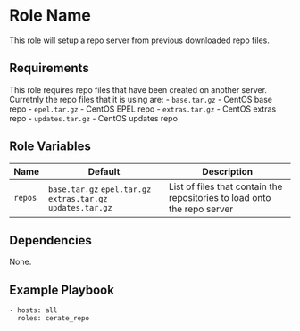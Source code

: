 Role Name
=========

This role will setup a repo server from previous downloaded repo files.

Requirements
------------

This role requires repo files that have been created on another server. Curretnly the repo files that it is using are:
    - `base.tar.gz`     -  CentOS base repo
    - `epel.tar.gz`     -  CentOS EPEL repo
    - `extras.tar.gz`   -  CentOS extras repo
    - `updates.tar.gz`  -  CentOS updates repo

Role Variables
--------------

| Name | Default | Description |
|------|---------|-------------|
| `repos` | `base.tar.gz`   `epel.tar.gz`   `extras.tar.gz`   `updates.tar.gz` | List of files that contain the repositories to load onto the repo server |

Dependencies
------------

None.

Example Playbook
----------------

    - hosts: all
      roles: cerate_repo
